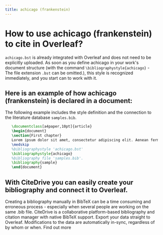 ```yaml
---
title: achicago (frankenstein)
---
```


# How to use achicago (frankenstein) to cite in Overleaf? 
`achicago.bst` is already integrated with Overleaf and does not need to be explicitly uploaded. As soon as you define achicago in your work's document structure (with the command `\bibliographystyle{achicago}` - The file extension `.bst` can be omitted.), this style is recognized immediately, and you start can to work with it.

## Here is an example of how achicago (frankenstein) is declared in a document:
The following example includes the style definition and the connection to the literature database `samples.bib`.
```tex
   \documentclass[a4paper,10pt]{article}
   \begin{document}
   \section{First chapter}
   Lorem ipsum dolor sit amet, consectetur adipiscing elit. Aenean fermentum justo massa, ut maximus mauris sodales et. Aenean vel elit a erat rhoncus pharetra.
   \medskip
   %bibliographystyle 'achicago.bst'
   \bibliographystyle{achicago}
   %bibliography file 'samples.bib'.
   \bibliography{sample}
   \end{document}
```

## With CiteDrive you can easily create your bibliography and connect it to Overleaf. 
Creating a bibliography manually in BibTeX can be a time consuming and erroneous process - especially when several people are working on the same .bib file. CiteDrive is a collaborative platform-based bibliography and citation manager with native BibTeX support. Export your data straight to Overleaf. Modifications to the data are automatically in-sync, regardless of by whom or when. Find out more